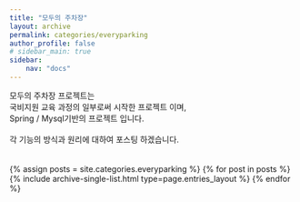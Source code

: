 ```yaml
---
title: "모두의 주차장"
layout: archive
permalink: categories/everyparking
author_profile: false
# sidebar_main: true
sidebar:
    nav: "docs"
---
```


모두의 주차장 프로젝트는  
국비지원 교육 과정의 일부로써 시작한 프로젝트 이며,  
<span>Spring / Mysql</span>기반의 프로젝트 입니다.  
<br>
각 기능의 방식과 원리에 대하여 포스팅 하겠습니다.  
<br>
<br>
{% assign posts = site.categories.everyparking %}
{% for post in posts %} {% include archive-single-list.html type=page.entries_layout %} {% endfor %}